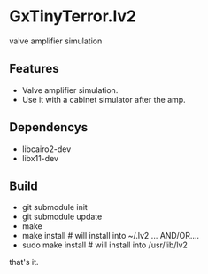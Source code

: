 # GxTinyTerror.lv2
valve amplifier simulation


## Features

- Valve amplifier simulation. 
- Use it with a cabinet simulator after the amp.


## Dependencys

- libcairo2-dev
- libx11-dev

## Build
- git submodule init
- git submodule update
- make
- make install # will install into ~/.lv2 ... AND/OR....
- sudo make install # will install into /usr/lib/lv2

that's it.
